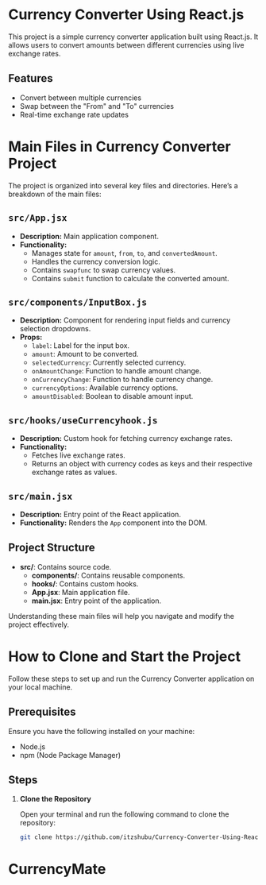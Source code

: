 # Currency Converter Using React.js

This project is a simple currency converter application built using React.js. It allows users to convert amounts between different currencies using live exchange rates.

## Features

- Convert between multiple currencies
- Swap between the "From" and "To" currencies
- Real-time exchange rate updates

# Main Files in Currency Converter Project

The project is organized into several key files and directories. Here’s a breakdown of the main files:

## `src/App.jsx`

- **Description:** Main application component.
- **Functionality:** 
  - Manages state for `amount`, `from`, `to`, and `convertedAmount`.
  - Handles the currency conversion logic.
  - Contains `swapfunc` to swap currency values.
  - Contains `submit` function to calculate the converted amount.

## `src/components/InputBox.js`

- **Description:** Component for rendering input fields and currency selection dropdowns.
- **Props:**
  - `label`: Label for the input box.
  - `amount`: Amount to be converted.
  - `selectedCurrency`: Currently selected currency.
  - `onAmountChange`: Function to handle amount change.
  - `onCurrencyChange`: Function to handle currency change.
  - `currencyOptions`: Available currency options.
  - `amountDisabled`: Boolean to disable amount input.

## `src/hooks/useCurrencyhook.js`

- **Description:** Custom hook for fetching currency exchange rates.
- **Functionality:** 
  - Fetches live exchange rates.
  - Returns an object with currency codes as keys and their respective exchange rates as values.


## `src/main.jsx`

- **Description:** Entry point of the React application.
- **Functionality:** Renders the `App` component into the DOM.

## Project Structure


- **src/**: Contains source code.
  - **components/**: Contains reusable components.
  - **hooks/**: Contains custom hooks.
  - **App.jsx**: Main application file.
  - **main.jsx**: Entry point of the application.

Understanding these main files will help you navigate and modify the project effectively.

# How to Clone and Start the Project

Follow these steps to set up and run the Currency Converter application on your local machine.

## Prerequisites

Ensure you have the following installed on your machine:
- Node.js
- npm (Node Package Manager)

## Steps

1. **Clone the Repository**

   Open your terminal and run the following command to clone the repository:

   ```bash
   git clone https://github.com/itzshubu/Currency-Converter-Using-React.js.git
# CurrencyMate
